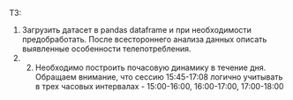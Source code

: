 ТЗ: 
1) Загрузить датасет в pandas dataframe и при необходимости предобработать. После всестороннего анализа данных описать выявленные особенности телепотребления.
2) 2) Необходимо построить почасовую динамику в течение дня. Обращаем внимание, что сессию 15:45-17:08 логично учитывать в трех часовых интервалах - 15:00-16:00, 16:00-17:00, 17:00-18:00
